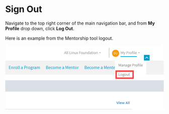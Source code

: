 # Sign Out

Navigate to the top right corner of the main navigation bar, and from **My Profile** drop down, click **Log Out**.

Here is an example from the Mentorship tool logout.

![Log Out](<../.gitbook/assets/log out screen.png>)

 



